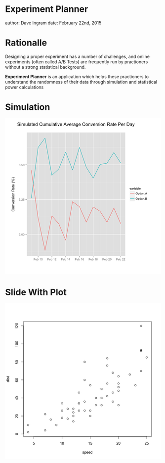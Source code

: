 Experiment Planner
========================================================
author: Dave Ingram
date: February 22nd, 2015

Rationalle
========================================================

Designing a proper experiment has a number of challenges, and 
online experiments (often called A/B Tests) are frequently
run by practioners without a strong statistical background.

**Experiment Planner** is an application which helps these
practioners to understand the randomness of their data through
simulation and statistical power calculations

Simulation
========================================================

![plot of chunk unnamed-chunk-1](presentation-figure/unnamed-chunk-1.png) 

Slide With Plot
========================================================

![plot of chunk unnamed-chunk-2](presentation-figure/unnamed-chunk-2.png) 
